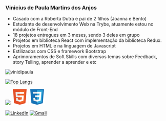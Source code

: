 ### Vinicius de Paula Martins dos Anjos
* Casado com a Roberta Dutra e pai de 2 filhos (Joanna e Bento)
* Estudante de desenvolvimento Web na Trybe, atuamente estou no módulo de Front-End
* 18 projetos entregues em 3 meses, sendo 3 deles em grupo
* Projetos em biblioteca React com implementação da biblioteca Redux.
* Projetos em HTML e na linguagem de Javascript
* Estilizados com CSS e framework Bootstrap
* Aprimoramentos de Soft Skills com diversos temas sobre Feedback, story Telling, aprender a aprender e etc


![vinidipaula](https://github-readme-stats.vercel.app/api?username=vinidipaula92&show_icons=true&theme=dark&)


[![Top Langs](https://github-readme-stats.vercel.app/api/top-langs/?username=vinidipaula92&layout=compact)](https://github.com/vinidipaula92/github-readme-stats)

<div>
<img src="https://img2.gratispng.com/20180417/fsw/kisspng-javascript-node-js-angularjs-jquery-github-5ad5a9c7373410.5023404615239520712261.jpg" width="50px"/>
<img src="https://raw.githubusercontent.com/devicons/devicon/master/icons/html5/html5-original.svg" width="50px"/>
<img src="https://raw.githubusercontent.com/devicons/devicon/master/icons/css3/css3-original.svg" width="50px"/>

<a href="https://www.linkedin.com/in/vinicius-anjos/"><img alt="LinkedIn" src="https://img.shields.io/badge/LinkedIn-0077B5?style=for-the-badge&logo=linkedin&logoColor=white" /></a>
<a href="mailTo: vinidipaula92@gmail.com"><img alt="Gmail" src="https://img.shields.io/badge/Gmail-D14836?style=for-the-badge&logo=gmail&logoColor=white" /></a></div>
